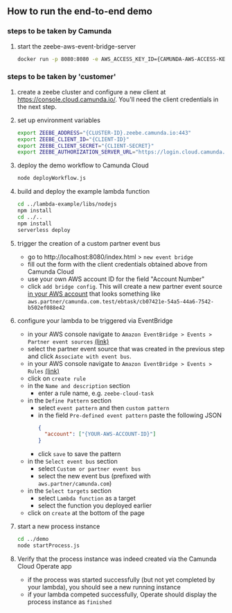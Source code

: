 ## How to run the end-to-end demo

### steps to be taken by Camunda

1. start the zeebe-aws-event-bridge-server

   ```bash
   docker run -p 8080:8080 -e AWS_ACCESS_KEY_ID={CAMUNDA-AWS-ACCESS-KEY-ID} -e AWS_SECRET_ACCESS_KEY={CAMUNDA-AWS-AWS-SECRET-ACCESSKEY} berndruecker/zeebe-aws-event-bridge-server
   ```

### steps to be taken by 'customer'

1. create a zeebe cluster and configure a new client at
   https://console.cloud.camunda.io/. You'll need the client credentials in the
   next step.

1. set up environment variables

   ```bash
   export ZEEBE_ADDRESS="{CLUSTER-ID}.zeebe.camunda.io:443"
   export ZEEBE_CLIENT_ID="{CLIENT-ID}"
   export ZEEBE_CLIENT_SECRET="{CLIENT-SECRET}"
   export ZEEBE_AUTHORIZATION_SERVER_URL="https://login.cloud.camunda.io/oauth/token"
   ```

1. deploy the demo workflow to Camunda Cloud

   ```bash
   node deployWorkflow.js
   ```

1. build and deploy the example lambda function

   ```bash
   cd ../lambda-example/libs/nodejs
   npm install
   cd ../..
   npm install
   serverless deploy
   ```

1. trigger the creation of a custom partner event bus

   - go to http://localhost:8080/index.html > `new event bridge`
   - fill out the form with the client credentials obtained above from Camunda
     Cloud
   - use your own AWS account ID for the field "Account Number"
   - click `add bridge config`. This will create a new partner event source
     [in your AWS account](https://eu-central-1.console.aws.amazon.com/events/home?region=eu-central-1#/partners)
     that looks something like
     `aws.partner/camunda.com.test/ebtask/cb07421e-54a5-44a6-7542-b502ef088e42`

1. configure your lambda to be triggered via EventBridge

   - in your AWS console navigate to
     `Amazon EventBridge > Events > Partner event sources`
     [(link)](https://eu-central-1.console.aws.amazon.com/events/home?region=eu-central-1#/partners)
   - select the partner event source that was created in the previous step and
     click `Associate with event bus`.
   - in your AWS console navigate to `Amazon EventBridge > Events > Rules`
     [(link)](https://eu-central-1.console.aws.amazon.com/events/home?region=eu-central-1#/rules)
   - click on `create rule`
   - in the `Name and description` section
     - enter a rule name, e.g. `zeebe-cloud-task`
   - in the `Define Pattern` section
     - select `event pattern` and then `custom pattern`
     - in the field `Pre-defined event pattern` paste the following JSON
       ```json
       {
         "account": ["{YOUR-AWS-ACCOUNT-ID}"]
       }
       ```
     - click `save` to save the pattern
   - in the `Select event bus` section
     - select `Custom or partner event bus`
     - select the new event bus (prefixed with `aws.partner/camunda.com`)
   - in the `Select targets` section
     - select `Lambda function` as a target
     - select the function you deployed earlier
   - click on `create` at the bottom of the page

1. start a new process instance

   ```bash
   cd ../demo
   node startProcess.js
   ```

1. Verify that the process instance was indeed created via the Camunda Cloud
   Operate app
   - if the process was started successfully (but not yet completed by your
     lambda), you should see a new running instance
   - if your lambda competed successfully, Operate should display the process
     instance as `finished`
